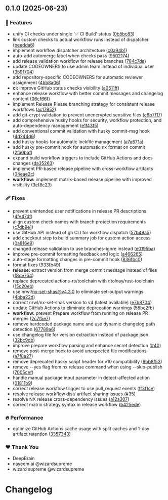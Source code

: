 ## 0.1.0 (2025-06-23)

### 🚀 Features

- unify CI checks under single '✅ CI Build' status ([0b5bc83](https://github.com/deepbrainspace/goodiebag/commit/0b5bc83))
- link custom checks to actual workflow runs instead of dispatcher ([beedda6](https://github.com/deepbrainspace/goodiebag/commit/beedda6))
- implement workflow dispatcher architecture ([c0a94b1](https://github.com/deepbrainspace/goodiebag/commit/c0a94b1))
- auto-add automerge label when checks pass ([9502174](https://github.com/deepbrainspace/goodiebag/commit/9502174))
- add release validation workflow for release branches ([784c7da](https://github.com/deepbrainspace/goodiebag/commit/784c7da))
- update CODEOWNERS to use admin team instead of individual user ([359f704](https://github.com/deepbrainspace/goodiebag/commit/359f704))
- add repository-specific CODEOWNERS for automatic reviewer assignment ([4bb8a06](https://github.com/deepbrainspace/goodiebag/commit/4bb8a06))
- **ci:** improve GitHub status checks visibility ([a0511ff](https://github.com/deepbrainspace/goodiebag/commit/a0511ff))
- enhance release workflow with better commit messages and changelog content ([06cf66f](https://github.com/deepbrainspace/goodiebag/commit/06cf66f))
- implement Release Please branching strategy for consistent release workflows ([ac17952](https://github.com/deepbrainspace/goodiebag/commit/ac17952))
- add git-crypt validation to prevent unencrypted sensitive files ([c6b7f17](https://github.com/deepbrainspace/goodiebag/commit/c6b7f17))
- add comprehensive husky hooks for security, workflow protection, and auto-dependency management ([e1f43f5](https://github.com/deepbrainspace/goodiebag/commit/e1f43f5))
- add conventional commit validation with husky commit-msg hook ([4d244d6](https://github.com/deepbrainspace/goodiebag/commit/4d244d6))
- add husky hooks for automatic lockfile management ([a7a671a](https://github.com/deepbrainspace/goodiebag/commit/a7a671a))
- add husky pre-commit hook for automatic nx format on commit ([2fa0baf](https://github.com/deepbrainspace/goodiebag/commit/2fa0baf))
- expand build workflow triggers to include GitHub Actions and docs changes ([da35263](https://github.com/deepbrainspace/goodiebag/commit/da35263))
- implement PR-based release pipeline with cross-workflow artifacts ([04eae2c](https://github.com/deepbrainspace/goodiebag/commit/04eae2c))
- **workflow:** implement matrix-based release pipeline with improved visibility ([3cf8c23](https://github.com/deepbrainspace/goodiebag/commit/3cf8c23))

### 🩹 Fixes

- prevent unintended user notifications in release PR descriptions ([4fe47df](https://github.com/deepbrainspace/goodiebag/commit/4fe47df))
- align custom check names with branch protection requirements ([c7db9e1](https://github.com/deepbrainspace/goodiebag/commit/c7db9e1))
- use GitHub API instead of gh CLI for workflow dispatch ([57b49a5](https://github.com/deepbrainspace/goodiebag/commit/57b49a5))
- add checkout step to build summary job for custom action access ([0a816e9](https://github.com/deepbrainspace/goodiebag/commit/0a816e9))
- changed release validation to use branches-ignre instead ([e0195ba](https://github.com/deepbrainspace/goodiebag/commit/e0195ba))
- improve pre-commit formatting feedback and logic ([a466265](https://github.com/deepbrainspace/goodiebag/commit/a466265))
- auto-stage formatting changes in pre-commit hook ([836fbc0](https://github.com/deepbrainspace/goodiebag/commit/836fbc0))
- format fixes ([933fb49](https://github.com/deepbrainspace/goodiebag/commit/933fb49))
- **release:** extract version from merge commit message instead of files ([f8de754](https://github.com/deepbrainspace/goodiebag/commit/f8de754))
- replace deprecated actions-rs/toolchain with dtolnay/rust-toolchain ([15c20eb](https://github.com/deepbrainspace/goodiebag/commit/15c20eb))
- use nrwl/nx-set-shas@v4.3.0 to eliminate set-output warnings ([4bba22d](https://github.com/deepbrainspace/goodiebag/commit/4bba22d))
- correct nrwl/nx-set-shas version to v4 (latest available) ([e7b8704](https://github.com/deepbrainspace/goodiebag/commit/e7b8704))
- update GitHub Actions to eliminate deprecation warnings ([58bc2fb](https://github.com/deepbrainspace/goodiebag/commit/58bc2fb))
- **workflow:** prevent Prepare workflow from running on release PR merges ([2c7f5e7](https://github.com/deepbrainspace/goodiebag/commit/2c7f5e7))
- remove hardcoded package name and use dynamic changelog path detection ([67789a6](https://github.com/deepbrainspace/goodiebag/commit/67789a6))
- use changelog file for version extraction instead of package.json ([32bc9db](https://github.com/deepbrainspace/goodiebag/commit/32bc9db))
- improve prepare workflow parsing and enhance secret detection ([#40](https://github.com/deepbrainspace/goodiebag/pull/40))
- remove post-merge hook to avoid unexpected file modifications ([a7f8a27](https://github.com/deepbrainspace/goodiebag/commit/a7f8a27))
- remove deprecated husky script header for v10 compatibility ([8bb8f53](https://github.com/deepbrainspace/goodiebag/commit/8bb8f53))
- remove --yes flag from nx release command when using --skip-publish ([7005cef](https://github.com/deepbrainspace/goodiebag/commit/7005cef))
- handle manual package input parameter in detect-affected action ([01811b9](https://github.com/deepbrainspace/goodiebag/commit/01811b9))
- correct release workflow trigger to use pull_request events ([ff3f1ce](https://github.com/deepbrainspace/goodiebag/commit/ff3f1ce))
- resolve release workflow dist/ artifact sharing issues ([#35](https://github.com/deepbrainspace/goodiebag/pull/35))
- resolve NX release cross-dependency issues ([a12a307](https://github.com/deepbrainspace/goodiebag/commit/a12a307))
- correct matrix strategy syntax in release workflow ([b425ede](https://github.com/deepbrainspace/goodiebag/commit/b425ede))

### 🔥 Performance

- optimize GitHub Actions cache usage with split caches and 1-day artifact retention ([3357343](https://github.com/deepbrainspace/goodiebag/commit/3357343))

### ❤️ Thank You

- DeepBrain
- nayeem.ai @wizardsupreme
- wizard supreme @wizardsupreme

# Changelog
